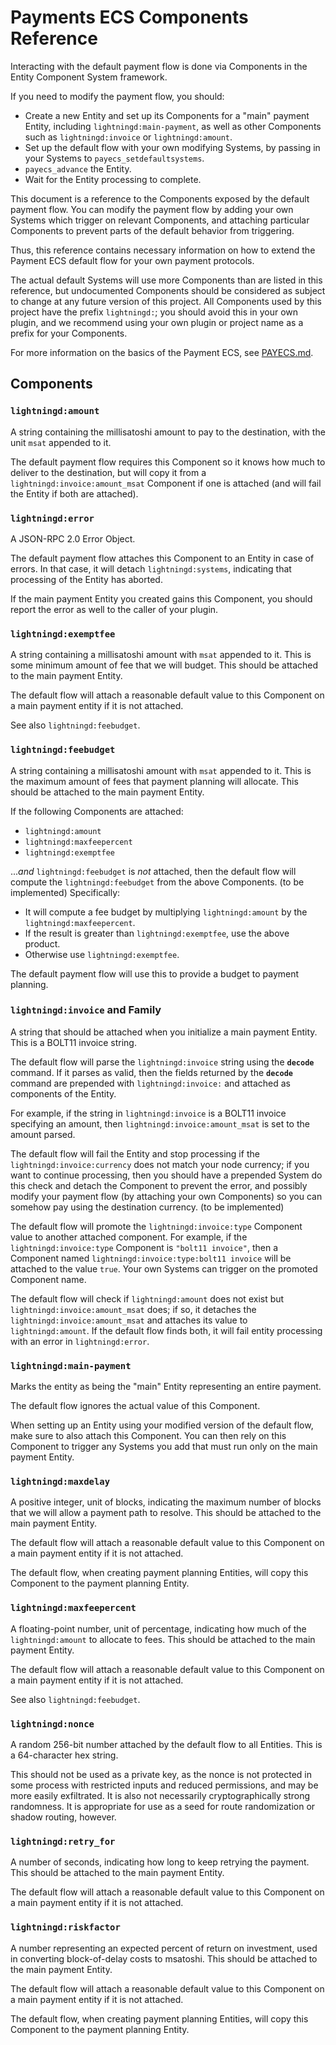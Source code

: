 Payments ECS Components Reference
=================================

Interacting with the default payment flow is done via Components in the
Entity Component System framework.

If you need to modify the payment flow, you should:

* Create a new Entity and set up its Components for a "main" payment
  Entity, including `lightningd:main-payment`, as well as other Components
  such as `lightningd:invoice` or `lightningd:amount`.
* Set up the default flow with your own modifying Systems, by passing in
  your Systems to `payecs_setdefaultsystems`.
* `payecs_advance` the Entity.
* Wait for the Entity processing to complete.

This document is a reference to the Components exposed by the default
payment flow.
You can modify the payment flow by adding your own Systems which trigger
on relevant Components, and attaching particular Components to prevent
parts of the default behavior from triggering.

Thus, this reference contains necessary information on how to extend the
Payment ECS default flow for your own payment protocols.

The actual default Systems will use more Components than are listed in
this reference, but undocumented Components should be considered as
subject to change at any future version of this project.
All Components used by this project have the prefix `lightningd:`; you
should avoid this in your own plugin, and we recommend using your own
plugin or project name as a prefix for your Components.

For more information on the basics of the Payment ECS, see
[PAYECS.md](PAYECS.md).

Components
----------

### `lightningd:amount`

A string containing the millisatoshi amount to pay to the destination,
with the unit `msat` appended to it.

The default payment flow requires this Component so it knows how much to
deliver to the destination, but will copy it from a
`lightningd:invoice:amount_msat` Component if one is attached (and will fail
the Entity if both are attached).

### `lightningd:error`

A JSON-RPC 2.0 Error Object.

The default payment flow attaches this Component to an Entity in case of
errors.
In that case, it will detach `lightningd:systems`, indicating that
processing of the Entity has aborted.

If the main payment Entity you created gains this Component, you should
report the error as well to the caller of your plugin.

### `lightningd:exemptfee`

A string containing a millisatoshi amount with `msat` appended to it.
This is some minimum amount of fee that we will budget.
This should be attached to the main payment Entity.

The default flow will attach a reasonable default value to this Component
on a main payment entity if it is not attached.

See also `lightningd:feebudget`.

### `lightningd:feebudget`

A string containing a millisatoshi amount with `msat` appended to it.
This is the maximum amount of fees that payment planning will allocate.
This should be attached to the main payment Entity.

If the following Components are attached:

* `lightningd:amount`
* `lightningd:maxfeepercent`
* `lightningd:exemptfee`

...*and* `lightningd:feebudget` is *not* attached, then the default flow
will compute the `lightningd:feebudget` from the above Components.
(to be implemented)
Specifically:

* It will compute a fee budget by multiplying `lightningd:amount` by the
  `lightningd:maxfeepercent`.
* If the result is greater than `lightningd:exemptfee`, use the above
  product.
* Otherwise use `lightningd:exemptfee`.

The default payment flow will use this to provide a budget to payment
planning.

### `lightningd:invoice` and Family

A string that should be attached when you initialize a main payment
Entity.
This is a BOLT11 invoice string.

The default flow will parse the `lightningd:invoice` string using the
**`decode`** command.
If it parses as valid, then the fields returned by the **`decode`**
command are prepended with `lightningd:invoice:` and attached as
components of the Entity.

For example, if the string in `lightningd:invoice` is a BOLT11 invoice
specifying an amount, then `lightningd:invoice:amount_msat` is set to
the amount parsed.

The default flow will fail the Entity and stop processing if the
`lightningd:invoice:currency` does not match your node currency; if
you want to continue processing, then you should have a prepended System
do this check and detach the Component to prevent the error, and possibly
modify your payment flow (by attaching your own Components) so you can
somehow pay using the destination currency.
(to be implemented)

The default flow will promote the `lightningd:invoice:type` Component
value to another attached component.
For example, if the `lightningd:invoice:type` Component is `"bolt11
invoice"`, then a Component named `lightningd:invoice:type:bolt11 invoice`
will be attached to the value `true`.
Your own Systems can trigger on the promoted Component name.

The default flow will check if `lightningd:amount` does not exist but
`lightningd:invoice:amount_msat` does; if so, it detaches the
`lightningd:invoice:amount_msat` and attaches its value to
`lightningd:amount`.
If the default flow finds both, it will fail entity processing with an
error in `lightningd:error`.

### `lightningd:main-payment`

Marks the entity as being the "main" Entity representing an entire
payment.

The default flow ignores the actual value of this Component.

When setting up an Entity using your modified version of the default
flow, make sure to also attach this Component.
You can then rely on this Component to trigger any Systems you add
that must run only on the main payment Entity.

### `lightningd:maxdelay`

A positive integer, unit of blocks, indicating the maximum number of
blocks that we will allow a payment path to resolve.
This should be attached to the main payment Entity.

The default flow will attach a reasonable default value to this Component
on a main payment entity if it is not attached.

The default flow, when creating payment planning Entities, will copy this
Component to the payment planning Entity.

### `lightningd:maxfeepercent`

A floating-point number, unit of percentage, indicating how much of the
`lightningd:amount` to allocate to fees.
This should be attached to the main payment Entity.

The default flow will attach a reasonable default value to this Component
on a main payment entity if it is not attached.

See also `lightningd:feebudget`.

### `lightningd:nonce`

A random 256-bit number attached by the default flow to all Entities.
This is a 64-character hex string.

This should not be used as a private key, as the nonce is not protected in
some process with restricted inputs and reduced permissions, and may be more
easily exfiltrated.
It is also not necessarily cryptographically strong randomness.
It is appropriate for use as a seed for route randomization or shadow
routing, however.

### `lightningd:retry_for`

A number of seconds, indicating how long to keep retrying the payment.
This should be attached to the main payment Entity.

The default flow will attach a reasonable default value to this Component
on a main payment entity if it is not attached.

### `lightningd:riskfactor`

A number representing an expected percent of return on investment, used
in converting block-of-delay costs to msatoshi.
This should be attached to the main payment Entity.

The default flow will attach a reasonable default value to this Component
on a main payment entity if it is not attached.

The default flow, when creating payment planning Entities, will copy this
Component to the payment planning Entity.

